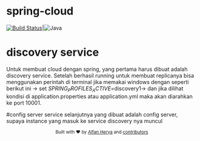 # spring-cloud
[![Build Status](https://travis-ci.org/codecentric/springboot-sample-app.svg?branch=master)](https://travis-ci.org/codecentric/springboot-sample-app)|![Java](https://img.shields.io/badge/Java-v1.8-orange.svg)
# discovery service
Untuk membuat cloud dengan spring, yang pertama harus dibuat adalah discovery service. Setelah berhasil running untuk membuat replicanya bisa menggunakan perintah di terminal jika memakai windows dengan seperti berikut ini -> set $SPRING_PROFILES_ACTIVE$=discovery1-> dan jika dilihat kondisi di application.properties atau application.yml maka akan diarahkan ke port 10001.

#config server
service selanjutnya yang dibuat adalah config server, supaya instance yang masuk ke service discovery nya muncul

<div align="center">
  <sub>Built with ❤︎ by <a href="https://twitter.com/alfanheru">Alfan Herya</a> and <a href="https://github.com/Spring-Boot-Framework/Spring-Boot-Application-Template/graphs/contributors">contributors</a>
</div>

